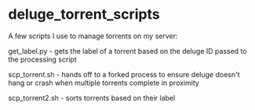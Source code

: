 # deluge_torrent_scripts

A few scripts I use to manage torrents on my server:

get_label.py - gets the label of a torrent based on the deluge ID passed to the processing script

scp_torrent.sh - hands off to a forked process to ensure deluge doesn't hang or crash when multiple torrents complete in proximity

scp_torrent2.sh - sorts torrents based on their label

